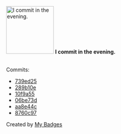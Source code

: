 <img src="https://my-badges.github.io/my-badges/evening-commits.png" alt="I commit in the evening." title="I commit in the evening." width="128">
<strong>I commit in the evening.</strong>
<br><br>

Commits:

- <a href="https://github.com/ksysoev/make-it-public/commit/739ed254264ee34929fb1568f8cc54a4353c54e3">739ed25</a>
- <a href="https://github.com/ksysoev/make-it-public/commit/289b10ec388d96ce786450616ad177d5509cd328">289b10e</a>
- <a href="https://github.com/ksysoev/revdial/commit/10f9a5541d77e1df87abdaf7109b1cf744d4bd67">10f9a55</a>
- <a href="https://github.com/ksysoev/revdial/commit/06be73d2fdb359373313c6cc9b0547f28e66136e">06be73d</a>
- <a href="https://github.com/ksysoev/revdial/commit/aa8e44c7c1aa769b50137cd03bb2eece2598eddc">aa8e44c</a>
- <a href="https://github.com/ksysoev/gotext-translator/commit/8760c9799bc9cc4e1421f8b4309857e8a68ff9bc">8760c97</a>


Created by <a href="https://github.com/my-badges/my-badges">My Badges</a>